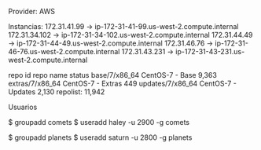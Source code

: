 Provider: AWS

Instancias: 172.31.41.99 -> ip-172-31-41-99.us-west-2.compute.internal
			172.31.34.102 -> ip-172-31-34-102.us-west-2.compute.internal
			172.31.44.49 -> ip-172-31-44-49.us-west-2.compute.internal
			172.31.46.76 -> ip-172-31-46-76.us-west-2.compute.internal
			172.31.43.231 -> ip-172-31-43-231.us-west-2.compute.internal
			
repo id                             repo name                             status
base/7/x86_64                       CentOS-7 - Base                       9,363
extras/7/x86_64                     CentOS-7 - Extras                       449
updates/7/x86_64                    CentOS-7 - Updates                    2,130
repolist: 11,942

Usuarios

$ groupadd comets
$ useradd haley -u 2900 -g comets

$ groupadd planets
$ useradd saturn -u 2800 -g planets